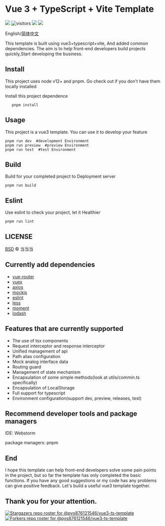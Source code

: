 # Vue 3 + TypeScript + Vite  Template
![](https://img.shields.io/badge/author-%E5%BD%93%E5%BD%93%E5%BD%93-%2304AA6D?style=flat-square) 
![visitors](https://visitor-badge.glitch.me/badge?page_id=pys876121546.vue3-ts-template?style=flat-square) ![](https://img.shields.io/github/last-commit/pys876121546/vue3-ts-template?style=flat-square)  ![](https://img.shields.io/packagist/stars/pys876121546/vue3-ts-template?style=flat-square)

English/[简体中文]()

This template is built using vue3+typescript+vite, And added common dependencies.
The aim is to help front-end developers build projects quickly,Start developing the business.


## Install
This project uses node v12+ and pnpm. Go check out if you don't have them locally installed

Install this project dependence
```shell
   pnpm install
```

## Usage

This project is a vue3 template. You can use it to develop your feature

```shell
pnpm run dev  #development Environment
pnpm run preview  #preview Environment
pnpm run test  #test Environment
```

## Build 

Build for your completed project to Deployment server

```shell
pnpm run build
```

## Eslint

Use eslint to check your project, let it Healthier

```shell
pnpm run lint
```

## LICENSE

[BSD](https://github.com/pys876121546/vue3-ts-template/blob/master/LICENSE) © 当当当

## Currently add dependencies

- [vue-router](https://router.vuejs.org/) 
- [vuex](https://vuex.vuejs.org/guide/index.html)
- [axios](https://axios-http.com/)
- [mockjs](http://mockjs.com/)
- [eslint](https://eslint.org/)
- [less](https://lesscss.org/)
- [moment](https://momentjs.com/)
- [lodash](https://lodash.com/)

## Features that are currently supported

- The use of tsx components
- Request interceptor and response interceptor
- Unified management of api
- Path alias configuration
- Mock analog interface data
- Routing guard
- Management of state mechanism
- Encapsulation of some simple methods(look at utils/commin.ts specifically)
- Encapsulation of LocalStorage
- Full support for typescript
- Environment configuration(support dev, preview, releases, test)

## Recommend developer tools and package managers

IDE: Webstorm

package managers: pnpm


## End

I hope this template can help front-end developers solve some pain points in the project, but so far the template has only completed the basic functions.
If you have any good suggestions or my code has any problems can give positive feedback. Let's build a useful vue3 template together.


## Thank you for your attention.
[![Stargazers repo roster for @pys876121546/vue3-ts-template](https://reporoster.com/stars/pys876121546/vue3-ts-template)](https://github.com/pys876121546/vue3-ts-template/stargazers)
[![Forkers repo roster for @pys876121546/vue3-ts-template](https://reporoster.com/forks/pys876121546/vue3-ts-template)](https://github.com/pys876121546/vue3-ts-template/network/members)

